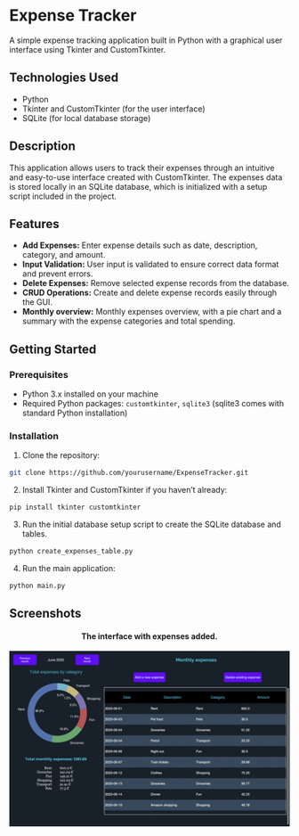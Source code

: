 # Expense Tracker

A simple expense tracking application built in Python with a graphical user interface using Tkinter and CustomTkinter.

## Technologies Used
- Python
- Tkinter and CustomTkinter (for the user interface)
- SQLite (for local database storage)

## Description
This application allows users to track their expenses through an intuitive and easy-to-use interface created with CustomTkinter. The expenses data is stored locally in an SQLite database, which is initialized with a setup script included in the project.

## Features
- **Add Expenses:** Enter expense details such as date, description, category, and amount.
- **Input Validation:** User input is validated to ensure correct data format and prevent errors.
- **Delete Expenses:** Remove selected expense records from the database.
- **CRUD Operations:** Create and delete expense records easily through the GUI.
- **Monthly overview:** Monthly expenses overview, with a pie chart and a summary with the expense categories and total spending.

## Getting Started

### Prerequisites
- Python 3.x installed on your machine
- Required Python packages: `customtkinter`, `sqlite3` (sqlite3 comes with standard Python installation)

### Installation
1. Clone the repository:

```bash
git clone https://github.com/yourusername/ExpenseTracker.git
```

2. Install Tkinter and CustomTkinter if you haven’t already:

```bash
pip install tkinter customtkinter
```
3. Run the initial database setup script to create the SQLite database and tables.
```bash
python create_expenses_table.py
```
4. Run the main application:
```bash
python main.py
```

## Screenshots

<h4 align="center">The interface with expenses added.</h4>
<p align="center">
  <img src="https://raw.githubusercontent.com/xKatyJane/ExpenseTracker/master/Assets/Screenshots/Interface_expenses.png" width="750">
</p>
